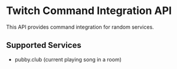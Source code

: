 # Twitch Command Integration API

This API provides command integration for random services.

## Supported Services

 - pubby.club (current playing song in a room)
